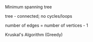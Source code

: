 
Minimum spanning tree

tree - connected; no cycles/loops

number of edges = number of vertices - 1

Kruskal's Algorithm (Greedy)

